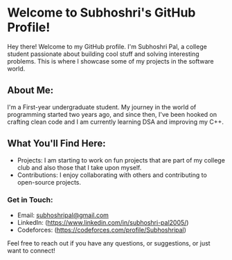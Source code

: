 # Welcome to Subhoshri's GitHub Profile!

Hey there! Welcome to my GitHub profile. I'm Subhoshri Pal, a college student passionate about building cool stuff and solving interesting problems. This is where I showcase some of my projects in the software world.

## About Me:

I'm a First-year undergraduate student. My journey in the world of programming started two years ago, and since then, I've been hooked on crafting clean code and I am currently learning DSA and improving my C++.

## What You'll Find Here:

- Projects: I am starting to work on fun projects that are part of my college club and also those that I take upon myself.
- Contributions: I enjoy collaborating with others and contributing to open-source projects.

### Get in Touch:

- Email: subhoshripal@gmail.com
- LinkedIn: (https://www.linkedin.com/in/subhoshri-pal2005/)
- Codeforces: (https://codeforces.com/profile/Subhoshripal)

Feel free to reach out if you have any questions, or suggestions, or just want to connect!

<!---
Subhoshri/Subhoshri is a ✨ special ✨ repository because its `README.md` (this file) appears on your GitHub profile.
You can click the Preview link to take a look at your changes.
--->
